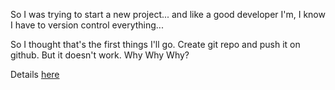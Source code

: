 So I was trying to start a new project... and like a good developer I'm, I know I have to version control everything... 

So I thought that's the first things I'll go. Create git repo and push it on github. But it doesn't work. Why Why Why?

Details [here](https://asciinema.org/a/338531)
